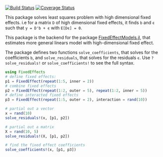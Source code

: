 [![Build Status](https://travis-ci.org/matthieugomez/FixedEffects.jl.svg?branch=master)](https://travis-ci.org/matthieugomez/FixedEffects.jl)
[![Coverage Status](https://coveralls.io/repos/matthieugomez/FixedEffects.jl/badge.svg?branch=master)](https://coveralls.io/r/matthieugomez/FixedEffects.jl?branch=master)

This package solves least squares problem with high dimensional fixed effects. i.e for a matrix `D` of high dimensional fixed effects, it finds `b` and `ϵ` such that `y = D'b + ϵ` with `E[Dϵ] = 0`. 

This package is the backend for the package [FixedEffectModels.jl](https://github.com/matthieugomez/FixedEffectModels.jl), that estimates more general linears model with high-dimensional fixed effect.

The package defines two functions `solve_coefficients`, that solves for the coefficients `b`, and `solve_residuals`, that solves for the residuals `ϵ`. Use `?solve_residuals!` or `solve_coefficients!` to see the full syntax.


```julia
using FixedEffects
# define fixed effects:
p1 = FixedEffect(repeat(1:5, inner = 2))
# combine fixed effects
p2 = FixedEffect(repeat(1:2, outer = 5), repeat(1:2, inner = 5))
# define interacted fixed effects
p3 = FixedEffect(repeat(1:5, outer = 2), interaction = rand(10))

# partial out a vector
x = rand(10)
solve_residuals!(x, [p1, p2])

# partial out a matrix
X = rand(10, 5)
solve_residuals!(X, [p1, p2])

# find the fixed effect coefficients
solve_coefficients!(x, [p1, p3])
```


